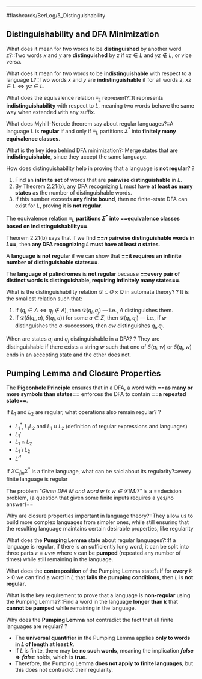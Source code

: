 ___
#flashcards/BerLog/5_Distinguishability 

## Distinguishability and DFA Minimization
 
What does it mean for two words to be **distinguished** by another word $z$?::Two words $x$ and $y$ are **distinguished** by $z$ if $xz \in L$ and $yz \notin L$, or vice versa.
<!--SR:!2025-06-15,20,279-->

What does it mean for two words to be **indistinguishable** with respect to a language $L$?::Two words $x$ and $y$ are **indistinguishable** if for all words $z$, $xz \in L \Leftrightarrow yz \in L$.
<!--SR:!2025-08-04,58,259-->

What does the equivalence relation $\equiv_L$ represent?::It represents **indistinguishability** with respect to $L$, meaning two words behave the same way when extended with any suffix.
<!--SR:!2025-08-30,84,279-->

What does Myhill-Nerode theorem say about regular languages?::A language $L$ is **regular** if and only if $\equiv_L$ partitions $\Sigma^*$ into **finitely many equivalence classes**.
<!--SR:!2025-06-22,15,260-->

What is the key idea behind DFA minimization?::Merge states that are **indistinguishable**, since they accept the same language.
<!--SR:!2025-08-27,81,278-->

How does distinguishability help in proving that a language is **not regular**?
?
1. Find an **infinite set** of words that are **pairwise distinguishable** in $L$.
2. By Theorem 2.21(b), any DFA recognizing $L$ must have **at least as many states** as the number of distinguishable words.
3. If this number exceeds **any finite bound**, then no finite-state DFA can exist for $L$, proving it is **not regular**.
<!--SR:!2025-08-05,83,270-->

The equivalence relation $\equiv_L$ **partitions $\Sigma^*$ into ==equivalence classes based on indistinguishability==**.
<!--SR:!2025-07-27,50,278-->  

Theorem 2.21(b) says that if we find **==$n$ pairwise distinguishable words in $L$==**, then **any DFA recognizing $L$ must have at least $n$ states**.
<!--SR:!2025-08-03,57,280-->  

A **language is not regular** if we can show that **==it requires an infinite number of distinguishable states==**.
<!--SR:!2025-09-02,87,279-->  

The **language of palindromes** is **not regular** because **==every pair of distinct words is distinguishable, requiring infinitely many states==**.
<!--SR:!2025-06-23,48,298-->  

What is the distinguishability relation $\mathcal{D} \subseteq Q \times Q$ in automata theory?
?
It is the smallest relation such that:
1. If $(q_i \in A \Leftrightarrow q_j \notin A)$, then $\mathcal{D}(q_i, q_j)$ — i.e., $\Lambda$ distinguishes them.
2. If $\mathcal{D}(\delta(q_i, a), \delta(q_j, a))$ for some $a \in \Sigma$, then $\mathcal{D}(q_i, q_j)$ — i.e., if $w$ distinguishes the $a$-successors, then $aw$ distinguishes $q_i, q_j$.
<!--SR:!2025-06-30,23,232-->

When are states $q_i$ and $q_j$ distinguishable in a DFA?
?
They are distinguishable if there exists a string $w$ such that one of $\delta(q_i, w)$ or $\delta(q_j, w)$ ends in an accepting state and the other does not.
<!--SR:!2025-06-15,25,272-->

## Pumping Lemma and Closure Properties

The **Pigeonhole Principle** ensures that in a DFA, a word with **==as many or more symbols than states==** enforces the DFA to contain **==a repeated state==**.
<!--SR:!2025-07-01,56,258!2025-07-16,71,320-->  

If $L_{1}$ and $L_{2}$ are regular, what operations also remain regular?
?
- $L_{1}^{*}, L_{1}L_{2}$ and $L_{1}\cup L_{2}$ (definition of regular expressions and languages)
- $L_{1}'$
- $L_{1}\cap L_{2}$
- $L_{1}\setminus L_{2}$
- $L^{R}$
<!--SR:!2025-06-24,34,250-->


If $X\subseteq_{fin} \Sigma^{*}$ is a finite language, what can be said about its regularity?::every finite language is regular
<!--SR:!2025-06-16,56,310-->

The problem *"Given DFA $M$ and word $w$ is $w\in \mathcal{L}(M)$?"* is a ==decision problem, (a question that given some finite inputs requires a yes/no answer)==
<!--SR:!2025-06-20,68,320-->


Why are closure properties important in language theory?::They allow us to build more complex languages from simpler ones, while still ensuring that the resulting language maintains certain desirable properties, like regularity
<!--SR:!2025-07-26,49,270-->

What does the **Pumping Lemma** state about regular languages?::If a language is regular, if there is an sufficiently long word, it can be split into three parts $z = uvw$ where $v$ can be **pumped** (repeated any number of times) while still remaining in the language.
<!--SR:!2025-08-20,74,278-->

What does the **contraposition** of the Pumping Lemma state?::If for **every** $k > 0$ we can find a word in $L$ that **fails the pumping conditions**, then $L$ is **not regular**.
<!--SR:!2025-07-05,54,259-->

What is the key requirement to prove that a language is **non-regular** using the Pumping Lemma?::Find a word in the language **longer than $k$** that **cannot be pumped** while remaining in the language.
<!--SR:!2025-06-19,12,230-->

Why does the **Pumping Lemma** not contradict the fact that all finite languages are regular?
?
- The **universal quantifier** in the Pumping Lemma applies **only to words in $L$ of length at least $k$**.
- If $L$ is finite, there may be **no such words**, meaning the implication **$false \Rightarrow false$** holds, which is **true**.
- Therefore, the Pumping Lemma **does not apply to finite languages**, but this does not contradict their regularity.
<!--SR:!2025-07-16,71,319-->